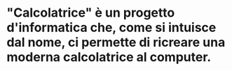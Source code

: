 # "Calcolatrice" è un progetto d'informatica che, come si intuisce dal nome, ci permette di ricreare una moderna calcolatrice al computer.
